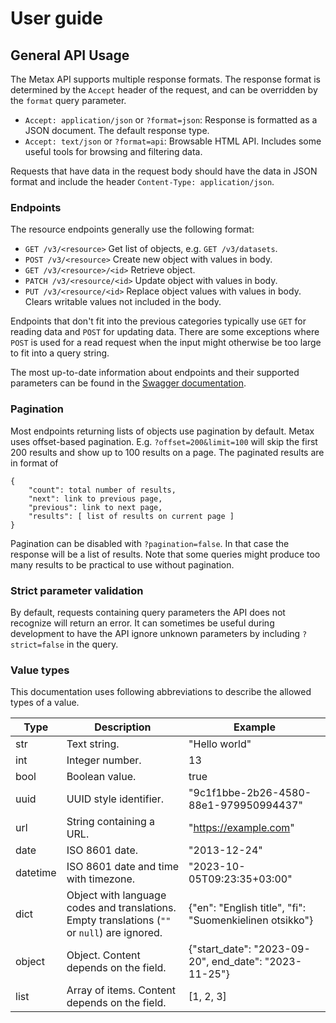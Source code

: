 # User guide

## General API Usage

The Metax API supports multiple response formats. The response format is
determined by the `Accept` header of the request,
and can be overridden by the `format` query parameter.

- `Accept: application/json` or `?format=json`: 
  Response is formatted as a JSON document. The default response type. 
- `Accept: text/json` or `?format=api`: 
  Browsable HTML API. Includes some useful tools for browsing and filtering data.

Requests that have data in the request body should have the data in JSON format 
and include the header `Content-Type: application/json`.

### Endpoints

The resource endpoints generally use the following format:

- `GET /v3/<resource>` Get list of objects, e.g. `GET /v3/datasets`.
- `POST /v3/<resource>` Create new object with values in body.
- `GET /v3/<resource>/<id>` Retrieve object.
- `PATCH /v3/<resource/<id>` Update object with values in body.
- `PUT /v3/<resource/<id>` Replace object values with values in body. Clears writable values not included in the body.

Endpoints that don't fit into the previous categories typically 
use `GET` for reading data and `POST` for updating data. There are some exceptions 
where `POST` is used for a read request when the input might otherwise be too large to fit
into a query string.

The most up-to-date information about endpoints and their supported parameters can be found in
the [Swagger documentation](/swagger/).


### Pagination

Most endpoints returning lists of objects use pagination by default. 
Metax uses offset-based pagination. E.g. `?offset=200&limit=100` will skip the first 200 results 
and show up to 100 results on a page. The paginated results are in format of

```
{
    "count": total number of results,
    "next": link to previous page,
    "previous": link to next page,
    "results": [ list of results on current page ]
}
```

Pagination can be disabled with `?pagination=false`. In that case the response will be a list of results.
Note that some queries might produce too many results to be practical to use without pagination.


### Strict parameter validation

By default, requests containing query parameters the API does not recognize will return an error. 
It can sometimes be useful during development to have the API ignore unknown parameters by including
`?strict=false` in the query.


### Value types

This documentation uses following abbreviations to describe the allowed types of a value.

| Type     | Description                                                                                   | Example                                                 |
|----------|-----------------------------------------------------------------------------------------------|---------------------------------------------------------|
| str      | Text string.                                                                                  | "Hello world"                                           |
| int      | Integer number.                                                                               | 13                                                      |
| bool     | Boolean value.                                                                                | true                                                    |
| uuid     | UUID style identifier.                                                                        | "9c1f1bbe-2b26-4580-88e1-979950994437"                  |
| url      | String containing a URL.                                                                      | "https://example.com"                                   |
| date     | ISO 8601 date.                                                                                | "2013-12-24"                                            |
| datetime | ISO 8601 date and time with timezone.                                                         | "2023-10-05T09:23:35+03:00"                             |
| dict     | Object with language codes and translations. Empty translations (`""` or `null`) are ignored. | {"en": "English title", "fi": "Suomenkielinen otsikko"} |
| object   | Object. Content depends on the field.                                                         | {"start_date": "2023-09-20", end_date": "2023-11-25"}   |
| list     | Array of items. Content depends on the field.                                                 | [1, 2, 3]                                               |
